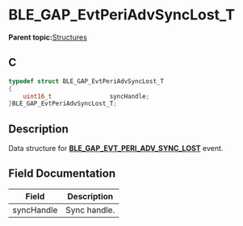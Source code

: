 # BLE\_GAP\_EvtPeriAdvSyncLost\_T

**Parent topic:**[Structures](GUID-A15AC144-CD72-427A-B096-33FC1E7FEA88.md)

## C

```c
typedef struct BLE_GAP_EvtPeriAdvSyncLost_T
{
    uint16_t                syncHandle;
}BLE_GAP_EvtPeriAdvSyncLost_T;
```

## Description

Data structure for **[BLE\_GAP\_EVT\_PERI\_ADV\_SYNC\_LOST](GUID-20EFFBD2-7D3F-40CA-B85C-8FD3202D9933.md)** event.

## Field Documentation

|Field|Description|
|-----|-----------|
|syncHandle|Sync handle.|

